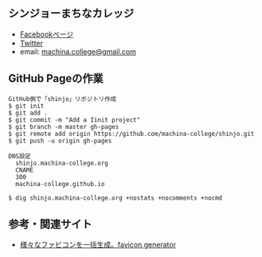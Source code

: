 シンジョーまちなカレッジ
------

* [Facebookページ](https://www.facebook.com/shinjomachinacollege/)
* [Twitter](https://twitter.com/machina_college)
* email: machina.college@gmail.com

GitHub Pageの作業
----

    GitHub側で「shinjo」リポジトリ作成
    $ git init
    $ git add .
    $ git commit -m "Add a Iinit project"
    $ git branch -m master gh-pages
    $ git remote add origin https://github.com/machina-college/shinjo.git
    $ git push -u origin gh-pages

    DNS設定
      shinjo.machina-college.org
      CNAME
      300
      machina-college.github.io

    $ dig shinjo.machina-college.org +nostats +nocomments +nocmd


参考・関連サイト
----

* [様々なファビコンを一括生成。favicon generator](https://ao-system.net/favicongenerator/)
